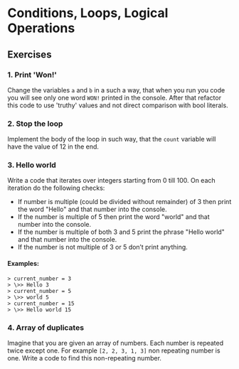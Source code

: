 # Conditions, Loops, Logical Operations

## Exercises

### 1. Print 'Won!'
Change the variables `a` and `b` in a such a way, that when you run you code you will see only one word `WON!` printed in the console. After that refactor this code to use 'truthy' values and not direct comparison with bool literals.
### 2. Stop the loop 
Implement the body of the loop in such way, that the `count` variable will have the value of 12 in the end.
### 3. Hello world  
Write a code that iterates over integers starting from 0 till 100. 
On each iteration do the following checks: 
- If number is multiple (could be divided without remainder) of 3 then print the word "Hello" and that number into the console. 
- If the number is multiple of 5 then print the word "world" and that number into the console.
- If the number is multiple of both 3 and 5 print the phrase "Hello world" and that number into the console.  
- If the number is not multiple of 3 or 5 don’t print anything.  

#### Examples:

```(Python)
> current_number = 3  
> \>> Hello 3 
> current_number = 5  
> \>> world 5 
> current_number = 15  
> \>> Hello world 15
```

### 4. Array of duplicates
Imagine that you are given an array of numbers. Each number is repeated twice except one. For example `[2, 2, 3, 1, 3]` non repeating number is one. Write a code to find this non-repeating number.
